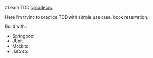 #Learn TDD 
[![codecov](https://codecov.io/gh/mariesto/book-reservation_tdd/branch/master/graph/badge.svg?token=JV3N4C8ZPC)](https://codecov.io/gh/mariesto/book-reservation_tdd)

Here I'm trying to practice TDD with simple use case, book reservation.

Build with :
-  Springboot
-  JUnit
-  Mockito
-  JaCoCo

